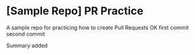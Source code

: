 # [Sample Repo] PR Practice
A sample repo for practicing how to create Pull Requests
OK first commit
second commit

Summary added